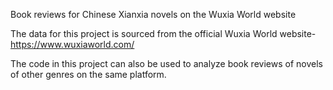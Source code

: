Book reviews for Chinese Xianxia novels on the Wuxia World website
 
The data for this project is sourced from the official Wuxia World website-https://www.wuxiaworld.com/

The code in this project can also be used to analyze book reviews of novels of other genres on the same platform.
